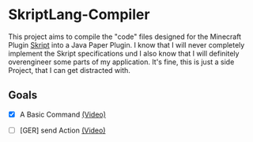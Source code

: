 # SkriptLang-Compiler
This project aims to compile the "code" files designed for the Minecraft Plugin [Skript](https://github.com/SkriptLang/Skript) into a Java Paper Plugin. I know that I will never completely implement the Skript specifications und I also know that I will definitely overengineer some parts of my application. It's fine, this is just a side Project, that I can get distracted with.

## Goals

- [x] A Basic Command [(Video)](https://www.youtube.com/watch?v=AN8O2bTZH-c)
- [ ] [GER] send Action [(Video)](https://www.youtube.com/watch?v=GCJUH8O5lJ8)

